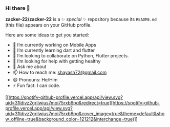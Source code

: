 ### Hi there 👋

**zacker-22/zacker-22** is a ✨ _special_ ✨ repository because its `README.md` (this file) appears on your GitHub profile.

Here are some ideas to get you started:

- 🔭 I’m currently working on Mobile Apps
- 🌱 I’m currently learning dart and flutter
- 👯 I’m looking to collaborate on Python, Flutter projects.
- 🤔 I’m looking for help with getting healthy 
- 💬 Ask me about 
- 📫 How to reach me: shayash72@gmail.com
- 😄 Pronouns: He/Him
- ⚡ Fun fact: I can code.

[[https://spotify-github-profile.vercel.app/api/view.svg?uid=31ldivz2grilwjus7moi75rxb6pq&redirect=true][https://spotify-github-profile.vercel.app/api/view.svg?uid=31ldivz2grilwjus7moi75rxb6pq&cover_image=true&theme=default&show_offline=true&background_color=121212&interchange=true)]]
